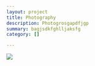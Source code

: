 ```yaml
---
layout: project
title: Photography
description: Photogrosgapdfjgp
summary: bagjsdkfghlljaksfg
category: []

---
```

![](/uploads/screen-shot-2020-07-02-at-2-23-41-pm.png)